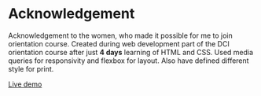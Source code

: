 # Acknowledgement

Acknowledgement to the women, who made it possible for me to join orientation course. Created during web development part of the DCI orientation course after just **4 days** learning of HTML and CSS. Used media queries for responsivity and flexbox for layout. Also have defined different style for print.

[Live demo](https://alice-rez.github.io/microsite-Acknowledgement/)

